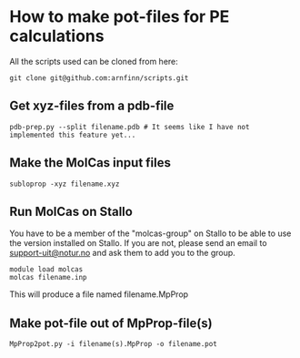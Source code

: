 # How to make pot-files for PE calculations

All the scripts used can be cloned from here:
```
git clone git@github.com:arnfinn/scripts.git
```

## Get xyz-files from a pdb-file

```
pdb-prep.py --split filename.pdb # It seems like I have not implemented this feature yet...
```

## Make the MolCas input files

```
subloprop -xyz filename.xyz
```

## Run MolCas on Stallo

You have to be a member of the "molcas-group" on Stallo to be able to use the version installed on Stallo. If you are not, please send an email to support-uit@notur.no and ask them to add you to the group.

```
module load molcas
molcas filename.inp
```

This will produce a file named filename.MpProp

## Make pot-file out of MpProp-file(s)

```
MpProp2pot.py -i filename(s).MpProp -o filename.pot
```




